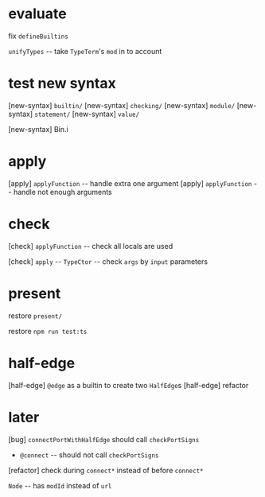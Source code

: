 # evaluate

fix `defineBuiltins`

`unifyTypes` -- take `TypeTerm`'s `mod` in to account

# test new syntax

[new-syntax] `builtin/`
[new-syntax] `checking/`
[new-syntax] `module/`
[new-syntax] `statement/`
[new-syntax] `value/`

[new-syntax] Bin.i

# apply

[apply] `applyFunction` -- handle extra one argument
[apply] `applyFunction` -- handle not enough arguments

# check

[check] `applyFunction` -- check all locals are used

[check] `apply` -- `TypeCtor` -- check `args` by `input` parameters

# present

restore `present/`

restore `npm run test:ts`

# half-edge

[half-edge] `@edge` as a builtin to create two `HalfEdge`s
[half-edge] refactor

# later

[bug] `connectPortWithHalfEdge` should call `checkPortSigns`

- `@connect` -- should not call `checkPortSigns`

[refactor] check during `connect*` instead of before `connect*`

`Node` -- has `modId` instead of `url`
